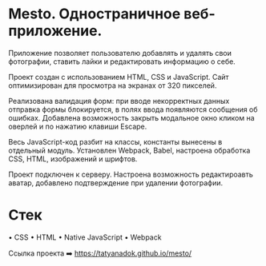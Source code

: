 # Меsto. Одностраничное веб-приложение.

Приложение позволяет пользователю добавлять и удалять свои фотографии, ставить лайки и редактировать информацию о себе.

Проект создан с использованием HTML, CSS и JavaScript. Сайт оптимизирован для просмотра на экранах от 320 пикселей.

Реализована валидация форм: при вводе некорректных данных отправка формы блокируется, в полях ввода появляются сообщения об ошибках. Добавлена возможность закрыть модальное окно кликом на оверлей и по нажатию клавиши Escape.

Весь JavaScript-код разбит на классы, константы вынесены в отдельный модуль. Установлен Webpack, Babel, настроена обработка CSS, HTML, изображений и шрифтов.

Проект подключен к серверу. Настроена возможность редактироавть аватар, добавлено подтверждение при удалении фотографии.

# Стек
• CSS
• HTML
• Native JavaScript
• Webpack


Ссылка проекта :arrow_right:     https://tatyanadok.github.io/mesto/
